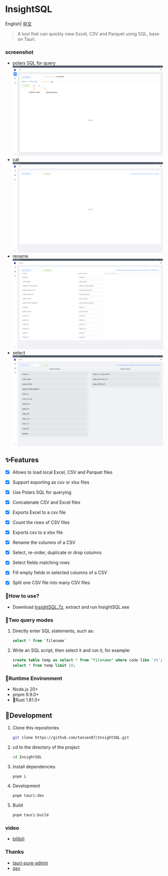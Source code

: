 <h1>InsightSQL</h1>

English| [中文](./README_CN.md)

> A tool that can quickly view Excel, CSV and Parquet using SQL, base on Tauri.

### screenshot
* polars SQL for query
![sqlp](/demo/sqlp.png)
* cat
![cat](/demo/cat.png)
* rename
![rename](/demo/rename.png)
* select
![select](/demo/select.png)



## ✨Features

- [x] Allows to load local Excel, CSV and Parquet files
- [x] Support exporting as csv or xlsx files
- [x] Use Polars SQL for querying
- [x] Concatenate CSV and Excel files
- [x] Exports Excel to a csv file
- [x] Count the rows of CSV files
- [x] Exports csv to a xlsx file
- [x] Rename the columns of a CSV
- [x] Select, re-order, duplicate or drop columns
- [x] Select fields matching rows
- [x] Fill empty fields in selected columns of a CSV
- [x] Split one CSV file into many CSV files


### 🍖How to use?

* Download [InsightSQL.7z](https://github.com/tansen87/sqlp/releases/), extract and run InsightSQL.exe

### 🧀Two query modes

1. Directly enter SQL statements, such as:

   ```sql
   select * from `filename`
   ```

2. Write an SQL script, then select it and run it, for example:

   ```sql
   create table temp as select * from "filename" where code like '1%';
   select * from temp limit 10;
   ```

### 🏃‍Runtime Environment

* Node.js 20+
* pnpm 9.9.0+
* 🦀Rust 1.81.0+

## 🚀Development

1. Clone this repositories

   ```bash
   git clone https://github.com/tansen87/InsightSQL.git
   ```

2. cd to the directory of the project

   ```bash
   cd InsightSQL
   ```

3. Install dependencies

   ```bash
   pnpm i
   ```

4. Development

   ```bash
   pnpm tauri:dev
   ```

5. Build

   ```bash
   pnpm tauri:build
   ```

### video

* [bilibili](https://www.bilibili.com/video/BV1XS411c7zd/?spm_id_from=333.999.0.0&vd_source=5ee5270944c6e7a459e1311330bf455c)

### Thanks
* [tauri-pure-admin](https://github.com/pure-admin/tauri-pure-admin)
* [qsv](https://github.com/jqnatividad/qsv)
